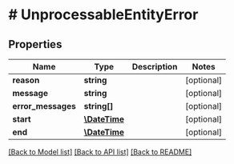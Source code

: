 # # UnprocessableEntityError

## Properties

Name | Type | Description | Notes
------------ | ------------- | ------------- | -------------
**reason** | **string** |  | [optional]
**message** | **string** |  | [optional]
**error_messages** | **string[]** |  | [optional]
**start** | [**\DateTime**](\DateTime.md) |  | [optional]
**end** | [**\DateTime**](\DateTime.md) |  | [optional]

[[Back to Model list]](../../README.md#models) [[Back to API list]](../../README.md#endpoints) [[Back to README]](../../README.md)
